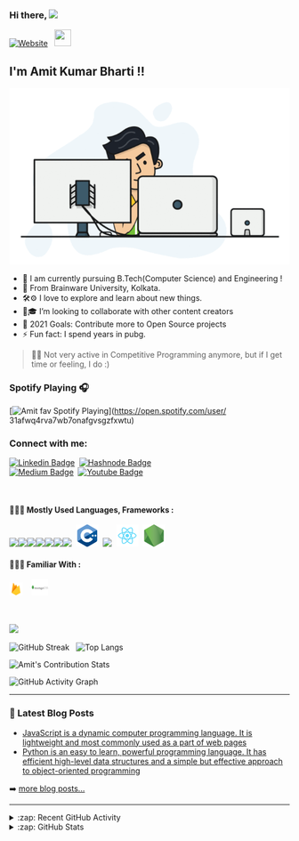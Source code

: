 ### Hi there,  <img src="https://github.com/TheDudeThatCode/TheDudeThatCode/blob/master/Assets/Hi.gif" width="29px">


[![Website](https://img.shields.io/website?label=socialid.wordpress.com&style=for-the-badge&url=https%3A%2F%2Fsocialid.wordpress.com)](https://www.facebook.com/socialid)
&nbsp;
<a href="mailto:y3jamitbharti001@gmail.com"><img src="https://www.flaticon.com/svg/static/icons/svg/646/646187.svg" width="30" height="30"></a>


## I'm Amit Kumar Bharti !!

<img src="hadder.gif" width="auto">


- 🔭 I am currently pursuing B.Tech(Computer Science) and Engineering  !
- 🌱 From Brainware University, Kolkata.
- 🛠⚙ I love to explore and learn about new things.
- 🤝🎓 I’m looking to collaborate with other content creators
- 🥅 2021 Goals: Contribute more to Open Source projects
- ⚡ Fun fact: I spend years in pubg.
> 🐱‍💻 Not very active in Competitive Programming anymore, but if I get time or feeling, I do :)

### Spotify Playing 🎧


[<img src="https://now-playing-codestackr.vercel.app/api/spotify-playing" alt="Amit fav Spotify Playing" width="350" />](https://open.spotify.com/user/	31afwq4rva7wb7onafgvsgzfxwtu)

### Connect with me:

[![Linkedin Badge](https://img.shields.io/badge/-linkedn-blue?style=for-the-badge&logo=Linkedin&logoColor=white&link=https://www.linkedin.com/in/amit-kumar-bharti-aamm/?miniProfileUrn=urn%3Ali%3Afs_miniProfile%3AACoAADM2obEBF3x_QGiLWk80bFcuC3oheUPfqr8)](https://www.linkedin.com/in/amit-kumar-bharti-aamm/?miniProfileUrn=urn%3Ali%3Afs_miniProfile%3AACoAADM2obEBF3x_QGiLWk80bFcuC3oheUPfqr8)&nbsp;&nbsp;[![Hashnode Badge](https://img.shields.io/badge/-hashnode-2962FF?style=for-the-badge&logo=hashnode&logoColor=white&link=https://hashnode.com/@socialid)](https://hashnode.com/@socialid)&nbsp;
<br/>
[![Medium Badge](https://img.shields.io/badge/-medium-000000?style=for-the-badge&logo=medium&logoColor=white&link=https://medium.com/@krishnakantkumar_32146)](https://medium.com/@krishnakantkumar_32146)&nbsp; [![Youtube Badge](https://img.shields.io/badge/-youtube-FF0000?style=for-the-badge&logo=youtube&logoColor=white&link=https://www.youtube.com/channel/UCBTwzxjvK-0gGuJ1g_LlP8Q)](https://www.youtube.com/channel/UCBTwzxjvK-0gGuJ1g_LlP8Q)&nbsp;



<br />

#### 👨🏻‍💻 Mostly Used Languages, Frameworks :

<img src="https://img.icons8.com/color/48/000000/python.png"></img><img src="https://img.icons8.com/color/48/000000/html-5.png"/><img src="https://img.icons8.com/color/48/000000/css3.png"/><img src="https://img.icons8.com/color/48/000000/bootstrap.png"/><img src="https://img.icons8.com/color/48/000000/javascript.png"/><img src="https://img.icons8.com/color/48/000000/git.png"/><img src="https://img.icons8.com/color/48/000000/c-programming.png"/>&nbsp;&nbsp;<img align="bottom" height="40" src="https://raw.githubusercontent.com/github/explore/80688e429a7d4ef2fca1e82350fe8e3517d3494d/topics/cpp/cpp.png">&nbsp;&nbsp;<img src="https://img.icons8.com/ios/48/000000/mysql-logo.png"/>&nbsp;&nbsp;<img height="40" src="https://raw.githubusercontent.com/github/explore/80688e429a7d4ef2fca1e82350fe8e3517d3494d/topics/react/react.png">&nbsp;&nbsp;<img height="40" src="https://raw.githubusercontent.com/github/explore/80688e429a7d4ef2fca1e82350fe8e3517d3494d/topics/nodejs/nodejs.png">&nbsp;&nbsp;

#### 👨🏻‍💻 Familiar With :


<img height="24" src="https://raw.githubusercontent.com/github/explore/80688e429a7d4ef2fca1e82350fe8e3517d3494d/topics/firebase/firebase.png">&nbsp;&nbsp;&nbsp;&nbsp;<img height="30" src="https://raw.githubusercontent.com/github/explore/80688e429a7d4ef2fca1e82350fe8e3517d3494d/topics/mongodb/mongodb.png">


<br />
<br />
<img src="https://github-profile-trophy.vercel.app/?username=Y2JAMIT&theme=onedark&column=3&margin-w=15&margin-h=15">

![GitHub Streak](https://github-readme-streak-stats.herokuapp.com/?user=Y2JAMIT&theme=tokyonight&count_private=true) &nbsp;&nbsp;![Top Langs](https://github-readme-stats.vercel.app/api/top-langs/?username=Y2JAMIT&layout=compact&theme=tokyonight)

![Amit's Contribution Stats](https://github-contribution-stats.vercel.app/api/?username=Y2JAMIT)

![GitHub Activity Graph](https://activity-graph.herokuapp.com/graph?username=Y2JAMIT&theme=github&count_private=true)  

---



### 📕 Latest Blog Posts

<!-- BLOG-POST-LIST:START -->
- [JavaScript is a dynamic computer programming language. It is lightweight and most commonly used as a part of web pages](https://kant146.wordpress.com/2020/10/24/javascript/)
- [Python is an easy to learn, powerful programming language. It has efficient high-level data structures and a simple but effective approach to object-oriented programming](https://kant146.wordpress.com/2020/10/24/python/)

<!-- BLOG-POST-LIST:END -->

➡️ [more blog posts...](https://kant146.wordpress.com)

---

<details>
  <summary>:zap: Recent GitHub Activity</summary>
  
<!--START_SECTION:activity-->
1. 🗣 Commented on 
</details>

<details>
  <summary>:zap: GitHub Stats</summary>
  
 ![Amit's github stats](https://github-readme-stats.vercel.app/api?username=Y2JAMIT&show_icons=true&hide_border=true&theme=tokyonight&count_private=true)

 ![Metrics](https://metrics.lecoq.io/Y2JAMIT?template=classic&activity=1&followup=1&languages=1&lines=1&people=1&activity.limit=5&activity.days=14&activity.filter=all&activity.visibility=all&activity.timestamps=false&languages.colors=github&languages.threshold=0%25&people.limit=28&people.size=28&people.types=followers%2C%20following&people.identicons=false&people.shuffle=false&config.timezone=Asia%2FCalcutta&config.twemoji=true)

</details>

[website]: https://socialid.wordpress.com
[facebook]: https://www.facebook.com/
[youtube]: https://www.youtube.com/channel/UCBTwzxjvK-0gGuJ1g_LlP8Q
[instagram]: https://www.instagram.com/
[linkedin]: https://www.linkedin.com/in/amit-kumar-bharti-aamm/?miniProfileUrn=urn%3Ali%3Afs_miniProfile%3AACoAADM2obEBF3x_QGiLWk80bFcuC3oheUPfqr8
